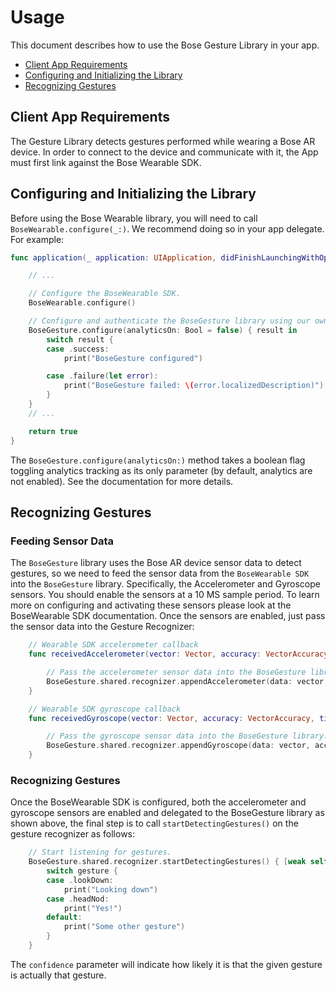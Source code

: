 # Usage

This document describes how to use the Bose Gesture Library in your app.

- [Client App Requirements](#client-app-requirements)
- [Configuring and Initializing the Library](#configuring-and-initializing-the-library)
- [Recognizing Gestures](#recognizing-gestures)

## Client App Requirements

The Gesture Library detects gestures performed while wearing a Bose AR device. In order to connect to the device and communicate with it, the App must first link against the Bose Wearable SDK.


## Configuring and Initializing the Library

Before using the Bose Wearable library, you will need to call `BoseWearable.configure(_:)`. We recommend doing so in your app delegate. For example:

```swift
func application(_ application: UIApplication, didFinishLaunchingWithOptions launchOptions: [UIApplicationLaunchOptionsKey: Any]?) -> Bool {

    // ...

    // Configure the BoseWearable SDK.
    BoseWearable.configure()

    // Configure and authenticate the BoseGesture library using our own API key.
    BoseGesture.configure(analyticsOn: Bool = false) { result in
        switch result {
        case .success:
            print("BoseGesture configured")

        case .failure(let error):
            print("BoseGesture failed: \(error.localizedDescription)")
        }
    }
    // ...

    return true
}
```

The `BoseGesture.configure(analyticsOn:)` method takes a boolean flag toggling analytics tracking as its only parameter (by default, analytics are not enabled). See the documentation for more details.

## Recognizing Gestures

### Feeding Sensor Data

The `BoseGesture` library uses the Bose AR device sensor data to detect gestures, so we need to feed the sensor data from the `BoseWearable SDK` into the `BoseGesture` library. Specifically, the Accelerometer and Gyroscope sensors. You should enable the sensors at a 10 MS sample period. To learn more on configuring and activating these sensors please look at the BoseWearable SDK documentation. Once the sensors are enabled, just pass the sensor data into the Gesture Recognizer:

```swift
    // Wearable SDK accelerometer callback
    func receivedAccelerometer(vector: Vector, accuracy: VectorAccuracy, timestamp: SensorTimestamp) {

        // Pass the accelerometer sensor data into the BoseGesture library.
        BoseGesture.shared.recognizer.appendAccelerometer(data: vector, accuracy: accuracy, timestamp: timestamp)
    }

    // Wearable SDK gyroscope callback
    func receivedGyroscope(vector: Vector, accuracy: VectorAccuracy, timestamp: SensorTimestamp)  {

        // Pass the gyroscope sensor data into the BoseGesture library.
        BoseGesture.shared.recognizer.appendGyroscope(data: vector, accuracy: accuracy, timestamp: timestamp)
    }
```

### Recognizing Gestures

Once the BoseWearable SDK is configured, both the accelerometer and gyroscope sensors are enabled and delegated to the BoseGesture library as shown above, the final step is to call `startDetectingGestures()` on the gesture recognizer as follows:

```swift
	// Start listening for gestures.
	BoseGesture.shared.recognizer.startDetectingGestures() { [weak self] gesture, confidence in
	    switch gesture {
        case .lookDown:
            print("Looking down")
        case .headNod:
            print("Yes!")
        default:
            print("Some other gesture")
        }
	}
```
The `confidence` parameter will indicate how likely it is that the given gesture is actually that gesture.
